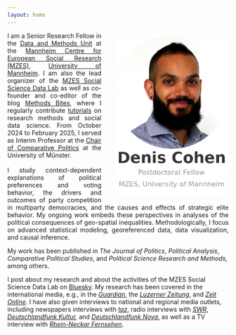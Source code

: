 ```yaml
---
layout: home
---
```


<p style="text-align:justify">
        <img alt="Denis Cohen" src="assets/images/logo6.png"
        style="float:right;margin:5px 0px 10px
        30px;width:260px">
        I am a Senior Research Fellow in the <a href="https://www.mzes.uni-mannheim.de/d7/en/dm-unit">Data and Methods Unit</a> at the <a href="https://www.mzes.uni-mannheim.de/d7/en">Mannheim Centre for European Social Research (MZES)</a>, <a href="https://www.uni-mannheim.de/en/">University of Mannheim</a>. I am also the lead organizer of the <a href="https://socialsciencedatalab.mzes.uni-mannheim.de/page/events/">MZES Social Science Data Lab</a> as well as co-founder and co-editor of the blog <a href="https://socialsciencedatalab.mzes.uni-mannheim.de/">Methods Bites</a>, where I regularly contribute <a href="https://www.mzes.uni-mannheim.de/socialsciencedatalab/author/denis-cohen/">tutorials</a> on research methods and social data science. From October 2024 to February 2025, I served as Interim Professor at the <a href="https://www.uni-muenster.de/IfPol/en/personen/bischof.html">Chair of Comparative Politics</a> at the University of Münster.
        <br /><br>
        I study context-dependent explanations of political preferences and voting behavior, the drivers and outcomes of party competition in multiparty democracies, and the causes and effects of strategic elite behavior. My ongoing work embeds these perspectives in analyses of the political consequences of geo-spatial inequalities. Methodologically, I focus on advanced statistical modeling, georeferenced data, data visualization, and causal inference.</p>
<p>My work has been published in <em>The Journal of Politics</em>, <em>Political Analysis</em>, <em>Comparative Political Studies</em>, and <em>Political Science Research and Methods</em>, among others.</p>

<p>I post about my research and about the activities of the MZES Social Science Data Lab on <a href="https://bsky.app/profile/denis-cohen.bsky.social">Bluesky</a>. My research has been covered in the international media, e.g., in the <a href="https://www.theguardian.com/world/commentisfree/2022/apr/13/copying-far-right-doesnt-help-mainstream-parties"><em>Guardian</em></a>,  the <a href="https://www.luzernerzeitung.ch/news-service/inland-schweiz/wahlforschung-am-rechten-rand-um-waehlergunst-buhlen-warum-das-buergerlichen-parteien-schadet-ld.2278619"><em>Luzerner Zeitung</em></a>, and <a href="https://www.zeit.de/news/2022-04/21/studie-uebernahme-rechter-themen-staerkt-radikale-parteien"><em>Zeit Online</em></a>. I have also given interviews to national and regional media outlets, including newspapers interviews with <a href="https://taz.de/Studie-zu-Wahlerfolgen-rechter-Parteien/!5849870/"><em>taz</em></a>, radio interviews with <a href="https://www.swr.de/swraktuell/baden-wuerttemberg/mannheimer-studie-uebernahme-rechter-themen-staerkt-radikale-parteien-100.html"><em>SWR</em></a>, <em><a href="https://www.deutschlandfunkkultur.de/stimmenfang-am-rechten-rand-lohnt-sich-nicht-dlf-kultur-b8cde89c-100.html">Deutschlandfunk Kultur</a>,</em> and <a href="https://ondemand-mp3.dradio.de/file/dradio/2022/04/21/deutschlandfunknova_mariupol_20220421_6d0efc11.mp3"><em>Deutschlandfunk Nova</em></a>, as well as a TV interview with <a href="https://www.rnf.de/mediathek/291205/"><em>Rhein-Neckar Fernsehen</em></a>.</p>
